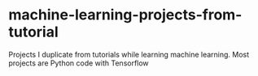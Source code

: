 # machine-learning-projects-from-tutorial
Projects I duplicate from tutorials while learning machine learning. Most projects are Python code with Tensorflow
